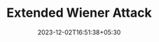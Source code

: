 ---
weight: 999
title: "Extended Wiener Attack"
description: ""
icon: "article"
date: "2023-12-02T16:51:38+05:30"
lastmod: "2023-12-02T16:51:38+05:30"
draft: true
toc: true
---